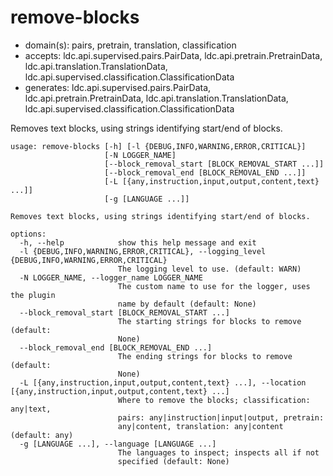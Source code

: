 # remove-blocks

* domain(s): pairs, pretrain, translation, classification
* accepts: ldc.api.supervised.pairs.PairData, ldc.api.pretrain.PretrainData, ldc.api.translation.TranslationData, ldc.api.supervised.classification.ClassificationData
* generates: ldc.api.supervised.pairs.PairData, ldc.api.pretrain.PretrainData, ldc.api.translation.TranslationData, ldc.api.supervised.classification.ClassificationData

Removes text blocks, using strings identifying start/end of blocks.

```
usage: remove-blocks [-h] [-l {DEBUG,INFO,WARNING,ERROR,CRITICAL}]
                     [-N LOGGER_NAME]
                     [--block_removal_start [BLOCK_REMOVAL_START ...]]
                     [--block_removal_end [BLOCK_REMOVAL_END ...]]
                     [-L [{any,instruction,input,output,content,text} ...]]
                     [-g [LANGUAGE ...]]

Removes text blocks, using strings identifying start/end of blocks.

options:
  -h, --help            show this help message and exit
  -l {DEBUG,INFO,WARNING,ERROR,CRITICAL}, --logging_level {DEBUG,INFO,WARNING,ERROR,CRITICAL}
                        The logging level to use. (default: WARN)
  -N LOGGER_NAME, --logger_name LOGGER_NAME
                        The custom name to use for the logger, uses the plugin
                        name by default (default: None)
  --block_removal_start [BLOCK_REMOVAL_START ...]
                        The starting strings for blocks to remove (default:
                        None)
  --block_removal_end [BLOCK_REMOVAL_END ...]
                        The ending strings for blocks to remove (default:
                        None)
  -L [{any,instruction,input,output,content,text} ...], --location [{any,instruction,input,output,content,text} ...]
                        Where to remove the blocks; classification: any|text,
                        pairs: any|instruction|input|output, pretrain:
                        any|content, translation: any|content (default: any)
  -g [LANGUAGE ...], --language [LANGUAGE ...]
                        The languages to inspect; inspects all if not
                        specified (default: None)
```
